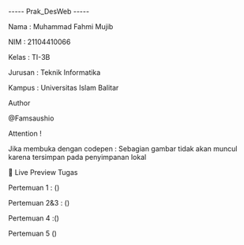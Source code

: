 ----- Prak_DesWeb -----

Nama : Muhammad Fahmi Mujib

NIM : 21104410066

Kelas : TI-3B

Jurusan : Teknik Informatika

Kampus : Universitas Islam Balitar

Author

@Famsaushio

Attention !

Jika membuka dengan codepen : Sebagian gambar tidak akan muncul karena tersimpan pada penyimpanan lokal


🔗 Live Preview Tugas

Pertemuan 1 : ()

Pertemuan 2&3 : ()

Pertemuan 4 :()

Pertemuan 5 ()
